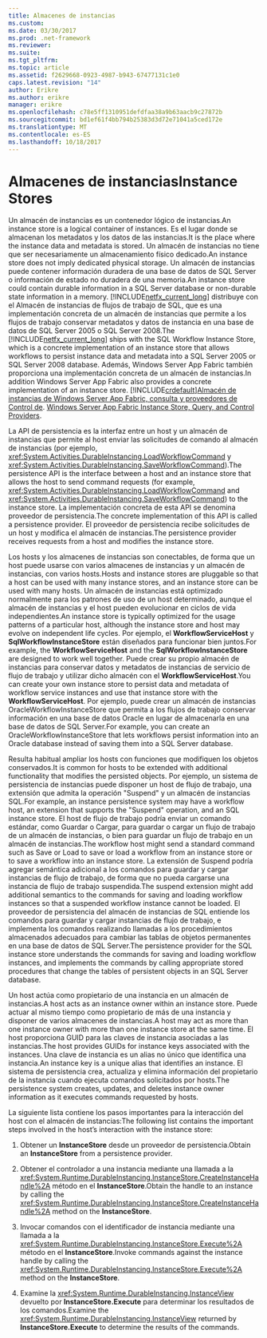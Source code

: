 ```yaml
---
title: Almacenes de instancias
ms.custom: 
ms.date: 03/30/2017
ms.prod: .net-framework
ms.reviewer: 
ms.suite: 
ms.tgt_pltfrm: 
ms.topic: article
ms.assetid: f2629668-0923-4987-b943-67477131c1e0
caps.latest.revision: "14"
author: Erikre
ms.author: erikre
manager: erikre
ms.openlocfilehash: c78e5ff1310951defdfaa38a9b63aacb9c27872b
ms.sourcegitcommit: bd1ef61f4bb794b25383d3d72e71041a5ced172e
ms.translationtype: MT
ms.contentlocale: es-ES
ms.lasthandoff: 10/18/2017
---
```

# <a name="instance-stores"></a><span data-ttu-id="8e4a3-102">Almacenes de instancias</span><span class="sxs-lookup"><span data-stu-id="8e4a3-102">Instance Stores</span></span>
<span data-ttu-id="8e4a3-103">Un almacén de instancias es un contenedor lógico de instancias.</span><span class="sxs-lookup"><span data-stu-id="8e4a3-103">An instance store is a logical container of instances.</span></span> <span data-ttu-id="8e4a3-104">Es el lugar donde se almacenan los metadatos y los datos de las instancias.</span><span class="sxs-lookup"><span data-stu-id="8e4a3-104">It is the place where the instance data and metadata is stored.</span></span> <span data-ttu-id="8e4a3-105">Un almacén de instancias no tiene que ser necesariamente un almacenamiento físico dedicado.</span><span class="sxs-lookup"><span data-stu-id="8e4a3-105">An instance store does not imply dedicated physical storage.</span></span> <span data-ttu-id="8e4a3-106">Un almacén de instancias puede contener información duradera de una base de datos de SQL Server o información de estado no duradera de una memoria.</span><span class="sxs-lookup"><span data-stu-id="8e4a3-106">An instance store could contain durable information in a SQL Server database or non-durable state information in a memory.</span></span> <span data-ttu-id="8e4a3-107">[!INCLUDE[netfx_current_long](../../../includes/netfx-current-long-md.md)] distribuye con el Almacén de instancias de flujos de trabajo de SQL, que es una implementación concreta de un almacén de instancias que permite a los flujos de trabajo conservar metadatos y datos de instancia en una base de datos de SQL Server 2005 o SQL Server 2008.</span><span class="sxs-lookup"><span data-stu-id="8e4a3-107">The [!INCLUDE[netfx_current_long](../../../includes/netfx-current-long-md.md)] ships with the SQL Workflow Instance Store, which is a concrete implementation of an instance store that allows workflows to persist instance data and metadata into a SQL Server 2005 or SQL Server 2008 database.</span></span> <span data-ttu-id="8e4a3-108">Además, Windows Server App Fabric también proporciona una implementación concreta de un almacén de instancias.</span><span class="sxs-lookup"><span data-stu-id="8e4a3-108">In addition Windows Server App Fabric also provides a concrete implementation of an instance store.</span></span> [!INCLUDE[crdefault](../../../includes/crdefault-md.md)]<span data-ttu-id="8e4a3-109">[Almacén de instancias de Windows Server App Fabric, consulta y proveedores de Control de](http://go.microsoft.com/fwlink/?LinkID=201201&clcid=0x409).</span><span class="sxs-lookup"><span data-stu-id="8e4a3-109"> [Windows Server App Fabric Instance Store, Query, and Control Providers](http://go.microsoft.com/fwlink/?LinkID=201201&clcid=0x409).</span></span>  
  
 <span data-ttu-id="8e4a3-110">La API de persistencia es la interfaz entre un host y un almacén de instancias que permite al host enviar las solicitudes de comando al almacén de instancias (por ejemplo, <xref:System.Activities.DurableInstancing.LoadWorkflowCommand> y <xref:System.Activities.DurableInstancing.SaveWorkflowCommand>).</span><span class="sxs-lookup"><span data-stu-id="8e4a3-110">The persistence API is the interface between a host and an instance store that allows the host to send command requests (for example, <xref:System.Activities.DurableInstancing.LoadWorkflowCommand> and <xref:System.Activities.DurableInstancing.SaveWorkflowCommand>) to the instance store.</span></span> <span data-ttu-id="8e4a3-111">La implementación concreta de esta API se denomina proveedor de persistencia.</span><span class="sxs-lookup"><span data-stu-id="8e4a3-111">The concrete implementation of this API is called a persistence provider.</span></span> <span data-ttu-id="8e4a3-112">El proveedor de persistencia recibe solicitudes de un host y modifica el almacén de instancias.</span><span class="sxs-lookup"><span data-stu-id="8e4a3-112">The persistence provider receives requests from a host and modifies the instance store.</span></span>  
  
 <span data-ttu-id="8e4a3-113">Los hosts y los almacenes de instancias son conectables, de forma que un host puede usarse con varios almacenes de instancias y un almacén de instancias, con varios hosts.</span><span class="sxs-lookup"><span data-stu-id="8e4a3-113">Hosts and instance stores are pluggable so that a host can be used with many instance stores, and an instance store can be used with many hosts.</span></span> <span data-ttu-id="8e4a3-114">Un almacén de instancias está optimizado normalmente para los patrones de uso de un host determinado, aunque el almacén de instancias y el host pueden evolucionar en ciclos de vida independientes.</span><span class="sxs-lookup"><span data-stu-id="8e4a3-114">An instance store is typically optimized for the usage patterns of a particular host, although the instance store and host may evolve on independent life cycles.</span></span> <span data-ttu-id="8e4a3-115">Por ejemplo, el **WorkflowServiceHost** y **SqlWorkflowInstanceStore** están diseñados para funcionar bien juntos.</span><span class="sxs-lookup"><span data-stu-id="8e4a3-115">For example, the **WorkflowServiceHost** and the **SqlWorkflowInstanceStore** are designed to work well together.</span></span> <span data-ttu-id="8e4a3-116">Puede crear su propio almacén de instancias para conservar datos y metadatos de instancias de servicio de flujo de trabajo y utilizar dicho almacén con el **WorkflowServiceHost**.</span><span class="sxs-lookup"><span data-stu-id="8e4a3-116">You can create your own instance store to persist data and metadata of workflow service instances and use that instance store with the **WorkflowServiceHost**.</span></span> <span data-ttu-id="8e4a3-117">Por ejemplo, puede crear un almacén de instancias OracleWorkflowInstanceStore que permita a los flujos de trabajo conservar información en una base de datos Oracle en lugar de almacenarla en una base de datos de SQL Server.</span><span class="sxs-lookup"><span data-stu-id="8e4a3-117">For example, you can create an OracleWorkflowInstanceStore that lets workflows persist information into an Oracle database instead of saving them into a SQL Server database.</span></span>  
  
 <span data-ttu-id="8e4a3-118">Resulta habitual ampliar los hosts con funciones que modifiquen los objetos conservados.</span><span class="sxs-lookup"><span data-stu-id="8e4a3-118">It is common for hosts to be extended with additional functionality that modifies the persisted objects.</span></span> <span data-ttu-id="8e4a3-119">Por ejemplo, un sistema de persistencia de instancias puede disponer un host de flujo de trabajo, una extensión que admita la operación "Suspend" y un almacén de instancias SQL.</span><span class="sxs-lookup"><span data-stu-id="8e4a3-119">For example, an instance persistence system may have a workflow host, an extension that supports the "Suspend" operation, and an SQL instance store.</span></span>  <span data-ttu-id="8e4a3-120">El host de flujo de trabajo podría enviar un comando estándar, como Guardar o Cargar, para guardar o cargar un flujo de trabajo de un almacén de instancias, o bien para guardar un flujo de trabajo en un almacén de instancias.</span><span class="sxs-lookup"><span data-stu-id="8e4a3-120">The workflow host might send a standard command such as Save or Load to save or load a workflow from an instance store or to save a workflow into an instance store.</span></span> <span data-ttu-id="8e4a3-121">La extensión de Suspend podría agregar semántica adicional a los comandos para guardar y cargar instancias de flujo de trabajo, de forma que no pueda cargarse una instancia de flujo de trabajo suspendida.</span><span class="sxs-lookup"><span data-stu-id="8e4a3-121">The suspend extension might add additional semantics to the commands for saving and loading workflow instances so that a suspended workflow instance cannot be loaded.</span></span> <span data-ttu-id="8e4a3-122">El proveedor de persistencia del almacén de instancias de SQL entiende los comandos para guardar y cargar instancias de flujo de trabajo, e implementa los comandos realizando llamadas a los procedimientos almacenados adecuados para cambiar las tablas de objetos permanentes en una base de datos de SQL Server.</span><span class="sxs-lookup"><span data-stu-id="8e4a3-122">The persistence provider for the SQL instance store understands the commands for saving and loading workflow instances, and implements the commands by calling appropriate stored procedures that change the tables of persistent objects in an SQL Server database.</span></span>  
  
 <span data-ttu-id="8e4a3-123">Un host actúa como propietario de una instancia en un almacén de instancias.</span><span class="sxs-lookup"><span data-stu-id="8e4a3-123">A host acts as an instance owner within an instance store.</span></span> <span data-ttu-id="8e4a3-124">Puede actuar al mismo tiempo como propietario de más de una instancia y disponer de varios almacenes de instancias.</span><span class="sxs-lookup"><span data-stu-id="8e4a3-124">A host may act as more than one instance owner with more than one instance store at the same time.</span></span> <span data-ttu-id="8e4a3-125">El host proporciona GUID para las claves de instancia asociadas a las instancias.</span><span class="sxs-lookup"><span data-stu-id="8e4a3-125">The host provides GUIDs for instance keys associated with the instances.</span></span> <span data-ttu-id="8e4a3-126">Una clave de instancia es un alias no único que identifica una instancia.</span><span class="sxs-lookup"><span data-stu-id="8e4a3-126">An instance key is a unique alias that identifies an instance.</span></span> <span data-ttu-id="8e4a3-127">El sistema de persistencia crea, actualiza y elimina información del propietario de la instancia cuando ejecuta comandos solicitados por hosts.</span><span class="sxs-lookup"><span data-stu-id="8e4a3-127">The persistence system creates, updates, and deletes instance owner information as it executes commands requested by hosts.</span></span>  
  
 <span data-ttu-id="8e4a3-128">La siguiente lista contiene los pasos importantes para la interacción del host con el almacén de instancias:</span><span class="sxs-lookup"><span data-stu-id="8e4a3-128">The following list contains the important steps involved in the host’s interaction with the instance store:</span></span>  
  
1.  <span data-ttu-id="8e4a3-129">Obtener un **InstanceStore** desde un proveedor de persistencia.</span><span class="sxs-lookup"><span data-stu-id="8e4a3-129">Obtain an **InstanceStore** from a persistence provider.</span></span>  

2.  <span data-ttu-id="8e4a3-130">Obtener el controlador a una instancia mediante una llamada a la <xref:System.Runtime.DurableInstancing.InstanceStore.CreateInstanceHandle%2A> método en el **InstanceStore**.</span><span class="sxs-lookup"><span data-stu-id="8e4a3-130">Obtain the handle to an instance by calling the <xref:System.Runtime.DurableInstancing.InstanceStore.CreateInstanceHandle%2A> method on the **InstanceStore**.</span></span>  
  
3.  <span data-ttu-id="8e4a3-131">Invocar comandos con el identificador de instancia mediante una llamada a la <xref:System.Runtime.DurableInstancing.InstanceStore.Execute%2A> método en el **InstanceStore**.</span><span class="sxs-lookup"><span data-stu-id="8e4a3-131">Invoke commands against the instance handle by calling the <xref:System.Runtime.DurableInstancing.InstanceStore.Execute%2A> method on the **InstanceStore**.</span></span>  
  
4.  <span data-ttu-id="8e4a3-132">Examine la <xref:System.Runtime.DurableInstancing.InstanceView> devuelto por **InstanceStore.Execute** para determinar los resultados de los comandos.</span><span class="sxs-lookup"><span data-stu-id="8e4a3-132">Examine the <xref:System.Runtime.DurableInstancing.InstanceView> returned by **InstanceStore.Execute** to determine the results of the commands.</span></span>
